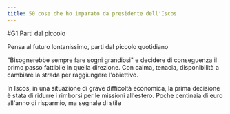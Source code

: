 ```yaml
---
title: 50 cose che ho imparato da presidente dell'Iscos
---
```


#G1 Parti dal piccolo

Pensa al futuro lontanissimo, parti dal piccolo quotidiano

"Bisognerebbe sempre fare sogni grandiosi" e decidere di conseguenza il primo passo fattibile in quella direzione. Con calma, tenacia, disponibilità a cambiare la strada per raggiungere l'obiettivo.

In Iscos, in una situazione di grave difficoltà economica, la prima decisione è stata di ridurre i rimborsi per le missioni all'estero. Poche centinaia di euro all'anno di risparmio, ma segnale di stile
